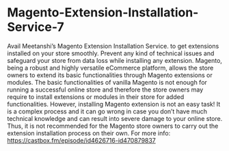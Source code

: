 # Magento-Extension-Installation-Service-7
 Avail Meetanshi’s Magento Extension Installation Service. to get extensions installed on your store smoothly. Prevent any kind of technical issues and safeguard your store from data loss while installing any extension. Magento, being a robust and highly versatile eCommerce platform, allows the store owners to extend its basic functionalities through Magento extensions or modules. The basic functionalities of vanilla Magento is not enough for running a successful online store and therefore the store owners may require to install extensions or modules in their store for added functionalities. However, installing Magento extension is not an easy task! It is a complex process and it can go wrong in case you don’t have much technical knowledge and can result into severe damage to your online store. Thus, it is not recommended for the Magento store owners to carry out the extension installation process on their own. For more info: https://castbox.fm/episode/id4626716-id470879837 
